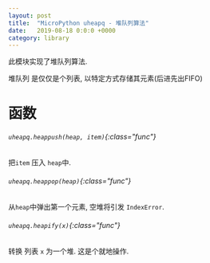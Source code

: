 ```yaml
---
layout: post
title:  "MicroPython uheapq - 堆队列算法"
date:   2019-08-18 0:0:0 +0000
category: library
---
```


此模块实现了堆队列算法.

堆队列 是仅仅是个列表, 以特定方式存储其元素(后进先出FIFO)


函数
=========

###### `uheapq.heappush(heap, item)`{:class="func"}

把`item` 压入 `heap`中.

###### `uheapq.heappop(heap)`{:class="func"}

从`heap`中弹出第一个元素, 空堆将引发 `IndexError`.

###### `uheapq.heapify(x)`{:class="func"}

转换 列表 `x` 为一个堆. 这是个就地操作.
